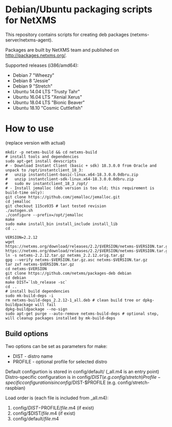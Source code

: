 # Debian/Ubuntu packaging scripts for NetXMS

This repository contains scripts for creating deb packages (netxms-server/netxms-agent).

Packages are built by NetXMS team and published on http://packages.netxms.org/.

Supported releases (i386/amd64):
 * Debian 7 "Wheezy"
 * Debian 8 "Jessie"
 * Debian 9 "Stretch"
 * Ubuntu 14.04 LTS "Trusty Tahr"
 * Ubuntu 16.04 LTS "Xenial Xerus"
 * Ubuntu 18.04 LTS "Bionic Beaver"
 * Ubuntu 18.10 "Cosmic Cuttlefish"

# How to use

(replace version with actual)

```shell
mkdir -p netxms-build && cd netxms-build
# install tools and dependencies
sudo apt-get install devscripts
# - Download Instant Client (basic + sdk) 18.3.0.0 from Oracle and unpack to /opt/instantclient_18_3:
#   unzip instantclient-basic-linux.x64-18.3.0.0.0dbru.zip
#   unzip instantclient-sdk-linux.x64-18.3.0.0.0dbru.zip
#   sudo mv instantclient_18_3 /opt/
# - Install jemalloc (deb version is too old; this requirement is build-time only):
git clone https://github.com/jemalloc/jemalloc.git
cd jemalloc
git checkout 115ce935 # last tested revision
./autogen.sh
./configure --prefix=/opt/jemalloc
make
sudo make install_bin install_include install_lib
cd ..

VERSION=2.2.12
wget https://netxms.org/download/releases/2.2/$VERSION/netxms-$VERSION.tar.gz https://netxms.org/download/releases/2.2/$VERSION/netxms-$VERSION.tar.gz.asc
ln -s netxms-2.2.12.tar.gz netxms_2.2.12.orig.tar.gz
gpg --verify netxms-$VERSION.tar.gz.asc netxms-$VERSION.tar.gz
tar zxf netxms-$VERSION.tar.gz
cd netxms-$VERSION
git clone https://github.com/netxms/packages-deb debian
cd debian
make DIST=`lsb_release -sc`
cd ..
# install build dependencies
sudo mk-build-deps -i
rm netxms-build-deps_2.2.12-1_all.deb # clean build tree or dpkg-buildpackage will fail
dpkg-buildpackage --no-sign
sudo apt-get purge --auto-remove netxms-build-deps # optional step, will cleanup packages installed by mk-build-deps
```

## Build options

Two options can be set as parameters for make:

* DIST - distro name
* PROFILE - optional profile for selected distro

Default configurtion is stored in config/default/ (_all.m4 is an entry point)
Distro-specific configuration is in config/$DIST (e.g. config/stretch)
Profile-specific configuration is in config/$DIST-$PROFILE (e.g. config/stretch-raspbian)

Load order is (each file is included from _all.m4):
1. config/$DIST-$PROFILE/_file_.m4 (if exist)
1. config/$DIST/_file_.m4 (if exist)
1. config/default/_file_.m4
